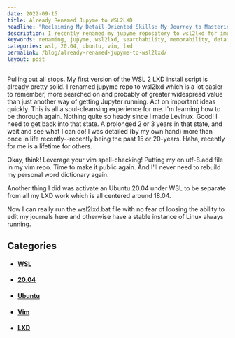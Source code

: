 ```yaml
---
date: 2022-09-15
title: Already Renamed Jupyme to WSL2LXD
headline: "Reclaiming My Detail-Oriented Skills: My Journey to Mastering Detail with WSL2LXD"
description: I recently renamed my jupyme repository to wsl2lxd for improved searchability and memorability. After 15-20 years of being away from detail-oriented work, I'm back and better than ever. To further my skills, I leveraged my vim spell-checking, putting my en.utf-8.add file in my vim repo and activated an Ubuntu 20.04 under WSL to be separate from my LXD work.
keywords: renaming, jupyme, wsl2lxd, searchability, memorability, detail-oriented, vim, spell-checking, en.utf-8.add, file, vim repo, Ubuntu, 20.04, WSL, LXD, mastering, thorough, detailed, work
categories: wsl, 20.04, ubuntu, vim, lxd
permalink: /blog/already-renamed-jupyme-to-wsl2lxd/
layout: post
---
```



Pulling out all stops. My first version of the WSL 2 LXD install script is
already pretty solid. I renamed jupyme repo to wsl2lxd which is a lot easier to
remember, more searched on and probably of greater widespread value than just
another way of getting Jupyter running. Act on important ideas quickly. This is
all a soul-cleansing experience for me. I'm learning how to be thorough again.
Nothing quite so heady since I made Levinux. Good! I need to get back into that
state. A prolonged 2 or 3 years in that state, and wait and see what I can do!
I was detailed (by my own hand) more than once in life recently--recently being
the past 15 or 20-years. Haha, recently for me is a lifetime for others.

Okay, think! Leverage your vim spell-checking! Putting my en.utf-8.add file in
my vim repo. Time to make it public again. And I'll never need to rebuild my
personal word dictionary again.

Another thing I did was activate an Ubuntu 20.04 under WSL to be separate from
all my LXD work which is all centered around 18.04.

Now I can really run the wsl2lxd.bat file with no fear of loosing the ability
to edit my journals here and otherwise have a stable instance of Linux always
running.



## Categories

<ul>
<li><h4><a href='/wsl/'>WSL</a></h4></li>
<li><h4><a href='/20-04/'>20.04</a></h4></li>
<li><h4><a href='/ubuntu/'>Ubuntu</a></h4></li>
<li><h4><a href='/vim/'>Vim</a></h4></li>
<li><h4><a href='/lxd/'>LXD</a></h4></li></ul>
